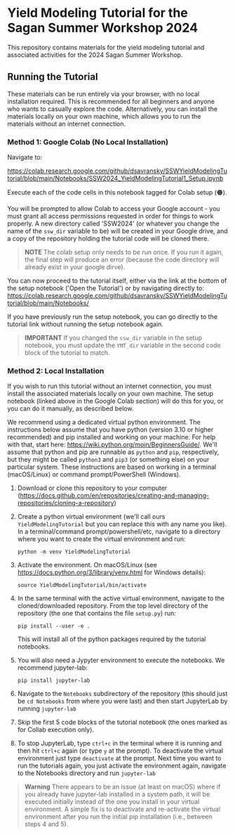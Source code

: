 # Yield Modeling Tutorial for the Sagan Summer Workshop 2024

This repository contains materials for the yield modeling tutorial and associated activities for the 2024 Sagan Summer Workshop.

## Running the Tutorial

These materials can be run entirely via your browser, with no local installation required.  This is recommended for all beginners and anyone who wants to casually explore the code. Alternatively, you can install the materials locally on your own machine, which allows you to run the materials without an internet connection.

### Method 1: Google Colab (No Local Installation)

Navigate to:

https://colab.research.google.com/github/dsavransky/SSWYieldModelingTutorial/blob/main/Notebooks/SSW2024_YieldModelingTutorial1_Setup.ipynb

Execute each of the code cells in this notebook tagged for Colab setup (&#128992;).  

You will be prompted to allow Colab to access your Google account - you must grant all access permissions requested in order for things to work properly. A new directory called 'SSW2024' (or whatever you change the name of the `ssw_dir` variable to be) will be created in your Google drive, and a copy of the repository holding the tutorial code will be cloned there.


> **NOTE**
> The colab setup only needs to be run once.  If you run it again, the final step will produce an error (because the code directory will already exist in your google dirve).

You can now proceed to the tutorial itself, either via the link at the bottom of the setup notebook ('Open the Tutorial') or by navigating directly to: https://colab.research.google.com/github/dsavransky/SSWYieldModelingTutorial/blob/main/Notebooks/

If you have previously run the setup notebook, you can go directly to the tutorial link without running the setup notebook again.

> **IMPORTANT**
> If you changed the `ssw_dir` variable in the setup notebook, you must update the `YMT_dir` variable in the second code block of the tutorial to match.


### Method 2: Local Installation

If you wish to run this tutorial without an internet connection, you must install the associated materials locally on your own machine. The setup notebook (linked above in the Google Colab section) will do this for you, or you can do it manually, as described below. 

We recommend using a dedicated virtual python environment.  The instructions below assume that you have python (version 3.10 or higher recommended) and pip installed and working on your machine. For help with that, start here: https://wiki.python.org/moin/BeginnersGuide/. We'll assume that python and pip are runnable as `python` and `pip`, respectively, but they might be called `python3` and `pip3` (or something else) on your particular system. These instructions are based on working in a terminal (macOS/Linux) or command prompt/PowerShell (Windows).

1. Download or clone this repository to your computer (https://docs.github.com/en/repositories/creating-and-managing-repositories/cloning-a-repository)
2. Create a python virtual environment (we'll call ours `YieldModelingTutorial` but you can replace this with any name you like). In a terminal/command prompt/powershell/etc, navigate to a directory where you want to create the virtual environment and run:
   
   ```python -m venv YieldModelingTutorial```
   
3. Activate the environment. On macOS/Linux (see https://docs.python.org/3/library/venv.html for Windows details):

    ```source YieldModelingTutorial/bin/activate```

4. In the same terminal with the active virtual environment, navigate to the cloned/downloaded repository.  From the top level directory of the repository (the one that contains the file `setup.py`) run:

    ```pip install --user -e .```
    
    This will install all of the python packages required by the tutorial notebooks.
 
5. You will also need a Jypyter environment to execute the notebooks.  We recommend jupyter-lab:

    ```pip install jupyter-lab```


6. Navigate to the `Notebooks` subdirectory of the repository (this should just be `cd Notebooks` from where you were last) and then start JupyterLab by running `jupyter-lab`

7. Skip the first 5 code blocks of the tutorial notebook (the ones marked as for Collab execution only).

8. To stop JupyterLab, type `ctrl+c` in the terminal where it is running and then hit `ctrl+c` again (or type `y` at the prompt). To deactivate the virtual environment just type `deactivate` at the prompt.  Next time you want to run the tutorials again, you just activate the environment again, navigate to the Notebooks directory and run `jupyter-lab`

>**Warning**
>There appears to be an issue (at least on macOS) where if you already have jupyter-lab installed in a system path, it will be executed initially instead of the one you install in your virtual environment.  A simple fix is to deactivate and re-activate the virtual environment after you run the initial pip installation (i.e., between steps 4 and 5).

